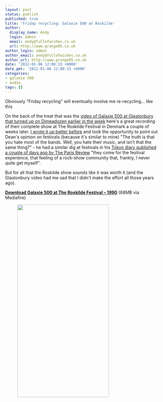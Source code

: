 ```yaml
---
layout: post
status: publish
published: true
title: 'Friday recycling: Galaxie 500 at Roskilde'
author:
  display_name: Andy
  login: admin
  email: andy@fullofwishes.co.uk
  url: http://www.grange85.co.uk
author_login: admin
author_email: andy@fullofwishes.co.uk
author_url: http://www.grange85.co.uk
date: '2012-01-06 12:00:33 +0000'
date_gmt: '2012-01-06 12:00:33 +0000'
categories:
- galaxie 500
- audio
tags: []
---
```

<p>Obviously "Friday recycling" will eventually involve me re-recycling... like this</p>
<p>On the back of the treat that was the <a href="/2012/01/05/video-of-galaxie-500-at-glastonbury-in-1990/">video of Galaxie 500 at Glastonbury that turned up on Dimeadozen earlier in the week</a> here's a great recording of their complete show at The Roskilde Festival in Denmark a couple of weeks later. <a href="/2009/08/15/mp3-now-were-gonna-take-a-trip-out-to-the-universe/">I wrote it up better before</a> and took the opportunity to point out Dean's opinion on festivals (because it's similar to mine) "The truth is that you hate most of the bands. Well, you hate their music, and isn’t that the same thing?" - he had a similar dig at festivals in his <a href="http://www.theparisreview.org/blog/2012/01/03/the-tokyo-diary/">Tokyo diary published a couple of days ago by The Paris Review</a> "they come for the festival experience, that feeling of a rock-show community that, frankly, I never quite get myself".</p>
<p>But for all that the Roskilde show sounds like it was worth it (and the Glastonbury video had me sad that I didn't make the effort all those years ago).</p>
<p><strong><a href="http://www.mediafire.com/file/emi5m1mgwjm/1990-06-29_Galaxie_500-Roskilde_Festival.zip">Download Galaxie 500 at The Roskilde Festival – 1990</a></strong> (68MB via Mediafire)</p>
<p><figure class="caption aligncenter" width="298" caption="Roskilde 1990"><img alt="" src="http://www.fullofwishes.co.uk/wp/wp-content/uploads/2012/01/20090313-130059-243857.jpg" title="Roskilde poster" width="298" height="628" /><figcaption class="caption-text"></figcaption></figure>
